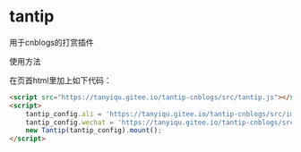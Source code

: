 # tantip
用于cnblogs的打赏插件



使用方法

在页首html里加上如下代码：

```html
<script src="https://tanyiqu.gitee.io/tantip-cnblogs/src/tantip.js"></script>
<script>
    tantip_config.ali = 'https://tanyiqu.gitee.io/tantip-cnblogs/src/imgs/ali.png';
	tantip_config.wechat = 'https://tanyiqu.gitee.io/tantip-cnblogs/src/imgs/we.png';
    new Tantip(tantip_config).mount();
</script>
```

